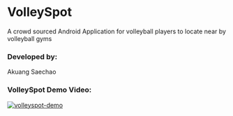# VolleySpot
A crowd sourced Android Application for volleyball players to locate near by volleyball gyms 

### Developed by: 
Akuang Saechao

### VolleySpot Demo Video: 
[![volleyspot-demo](https://i3.ytimg.com/vi/Bb7KPW6dYb0/hqdefault.jpg)](https://youtu.be/Bb7KPW6dYb0)